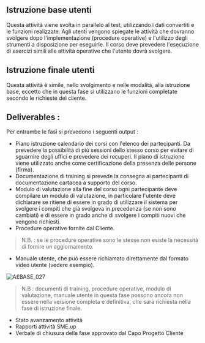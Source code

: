 ## Istruzione base utenti
Questa attività viene svolta in parallelo al test, utilizzando i dati convertiti e le funzioni realizzate.
Agli utenti vengono spiegate le attività che dovranno svolgere dopo l'implementazione (procedure operative) e l'utilizzo degli strumenti a disposizione per eseguirle.
Il corso deve prevedere l'esecuzione di esercizi simili alle attività operative che l'utente dovrà svolgere.

## Istruzione finale utenti
Questa attività è simile, nello svolgimento e nelle modalità, alla istruzione base, eccetto che in questa fase si utilizzano le funzioni completate secondo le richieste del cliente.

## Deliverables : 
Per entrambe le fasi si prevedono i seguenti output : 

- Piano istruzione
calendario dei corsi con l'elenco dei partecipanti. Da prevedere la possibilità di più sessioni dello stesso corso per evitare di sguarnire degli uffici e prevedere dei recuperi.
Il piano di istruzione viene utilizzato anche come certificazione della presenza delle persone (firma).
- Documentazione di training
si prevede la consegna ai partecipanti di documentazione cartacea a supporto del corso.
- Modulo di valutazione
alla fine del corso ogni partecipante deve compilare un modulo di valutazione, in particolare l'utente deve dichiarare se ritiene di essere in grado di utilizzare il sistema per svolgere i compiti che già svolgeva in precedenza (se non sono cambiati) e di essere in grado anche di svolgere i compiti nuovi che vengono richiesti.
- Procedure operative
fornite dal Cliente.

>N.B. :  se le procedure operative sono le stesse non esiste la necessità di fornire un aggiornamento.

- Manuale utente, che può essere richiamato direttamente dal formato video utente (vedere esempio).

![A£BASE_027](http://localhost:3000/immagini/A£BASE_P0I/AXBASE_027.png)
>N.B :  documenti di training, procedure operative, modulo di valutazione, manuale utente in questa fase possono ancora non essere nella versione completa e definitiva, che sarà richiesta nella fase di istruzione finale.

- Stato avanzamento attività
- Rapporti attività SME.up
- Verbale di chiusura della fase approvato dal Capo Progetto Cliente

